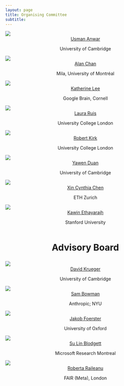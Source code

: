 ```yaml
---
layout: page
title: Organising Committee
subtitle: 
---
```


<div class="container">
  <div class="row">
    <div class="col-sm">
      <img class="organiser-img" src='/assets/img/usman.png'>
      <div class="organiser-name" style="text-align: center;"> <a href="http://www.uanwar.com">Usman Anwar</a> <br> <p class='speaker-affiliation'> University of Cambridge</p></div>
    </div>
    <div class="col-sm">
      <img class="organiser-img" src='/assets/img/alan.jpg'>
      <div class="organiser-name" style="text-align: center;"> <a href="https://www.achan.ca/">Alan Chan</a> <br> <p class='speaker-affiliation'> Mila, University of Montréal</p></div>
    </div>
    <div class="col-sm">
      <img class="organiser-img" src='/assets/img/katherine.jpg'>
      <div class="organiser-name" style="text-align: center;"> <a href="https://katelee168.github.io">Katherine Lee</a> <br> <p class='speaker-affiliation'> Google Brain, Cornell</p></div>
    </div>
  </div>
    <div class="row">
    <div class="col-sm">
      <img class="organiser-img" src='/assets/img/laura.jpeg'>
      <div class="organiser-name" style="text-align: center;"> <a href="https://www.lauraruis.com/">Laura Ruis</a> <br> <p class='speaker-affiliation'> University College London</p></div>
    </div>
    <div class="col-sm">
      <img class="organiser-img" src='/assets/img/robert.jpg'>
      <div class="organiser-name" style="text-align: center;"> <a href="https://robertkirk.github.io/">Robert Kirk</a> <br> <p class='speaker-affiliation'>University College London</p></div>
    </div>
    <div class="col-sm">
      <img class="organiser-img" src='/assets/img/yawen.png'>
      <div class="organiser-name" style="text-align: center;"> <a href="https://yawen-d.github.io/">Yawen Duan</a> <br> <p class='speaker-affiliation'> University of Cambridge</p></div>
    </div>
  </div>
	<div class="row">
    <div class="col-sm">
    	<img class="organiser-img" src='/assets/img/cynthia.jpg'>
      <div class="organiser-name" style="text-align: center;"> <a href="https://www.xccyn.com">Xin Cynthia Chen</a> <br> <p class='speaker-affiliation'> ETH Zurich</p></div>
    </div>
    <div class="col-sm">
      <img class="organiser-img" src='/assets/img/kawin.jpeg'>
      <div class="organiser-name" style="text-align: center;"> <a href="https://kawine.github.io/">Kawin Ethayarajh</a> <br> <p class='speaker-affiliation'> Stanford University</p></div>
    </div>
    <div class="col-sm">
      <img src=''>
    </div>
  </div>
</div>

<!-- <div class="container">
  <div class="row">
    <div class="col-sm">
      <img class="organiser-img" src='/assets/img/laetitia.png'>
      <div class="organiser-name" style="text-align: center;"> <a href="https://scholar.google.com/citations?user=pW-r5kcAAAAJ">Laetitia Teodorescu</a> <br> <p class='speaker-affiliation'> Inria</p></div>
    </div>
    <div class="col-sm">
      <img class="organiser-img" src='/assets/img/jelena.jpg'>
      <div class="organiser-name" style="text-align: center;"> <a href=" https://scholar.google.com/citations?user=zpil5xkAAAAJ"> Jelena Luketina</a> <br> <p class='speaker-affiliation'> University of Oxford</p></div>
    </div>
    <div class="col-sm">
      <img class="organiser-img" src='/assets/img/laura.jpg'>
      <div class="organiser-name" style="text-align: center;"> <a href="https://www.lauraruis.com/">Laura Ruis</a> <br> <p class='speaker-affiliation'> UCL</p></div>
    </div>
  </div>
    <div class="row">
    <div class="col-sm">
      <img class="organiser-img" src='/assets/img/tristan.jpg'>
      <div class="organiser-name" style="text-align: center;"> <a href="https://tristankarch.com/">Tristan Karch</a> <br> <p class='speaker-affiliation'> Inria</p></div>
    </div>
    <div class="col-sm">
      <img class="organiser-img" src='/assets/img/cedric.jpg'>
      <div class="organiser-name" style="text-align: center;"> <a href="https://ccolas.github.io/">Cédric Colas</a> <br> <p class='speaker-affiliation'>Inria</p></div>
    </div>
    <div class="col-sm">
      <img class="organiser-img" src='/assets/img/apjacob.jpg'>
      <div class="organiser-name" style="text-align: center;"> <a href="https://apjacob.me//">Athul Paul Jacob</a> <br> <p class='speaker-affiliation'> MIT</p></div>
    </div>
  </div>
	<div class="row">
    <div class="col-sm">
    	<img class="organiser-img" src='/assets/img/pratyusha.jpg'>
      <div class="organiser-name" style="text-align: center;"> <a href="https://pratyushasharma.github.io/">Pratyusha Sharma</a> <br> <p class='speaker-affiliation'>  MIT</p></div>
    </div>
    <div class="col-sm">
      <img class="organiser-img" src='/assets/img/paul.jpg'>
      <div class="organiser-name" style="text-align: center;"> <a href="https://mila.quebec/en/person/paul-barde/">Paul Barde</a> <br> <p class='speaker-affiliation'>  Mila</p></div>
    </div>
    <div class="col-sm">
      <img src=''>
    </div>
  </div>
</div> -->

<h1 style="text-align:center; margin-bottom:20pt; !important"> Advisory Board </h1>
<div class="container">
  <div class="row">
    <div class="col-sm">
      <img class="organiser-img" src='/assets/img/david.jpeg'>
      <div class="organiser-name" style="text-align: center;"> <a href="https://www.davidscottkrueger.com/">David Krueger</a> <br> <p class='speaker-affiliation'> University of Cambridge</p></div>
    </div>
    <div class="col-sm">
      <img class="organiser-img" src='/assets/img/sam.jpg'>
      <div class="organiser-name" style="text-align: center;"> <a href="https://cims.nyu.edu/~sbowman/"> Sam Bowman</a> <br> <p class='speaker-affiliation'> Anthropic; NYU</p></div>
    </div>
    <div class="col-sm">
      <img class="organiser-img" src='/assets/img/jakob.png'>
      <div class="organiser-name" style="text-align: center;"> <a href="https://www.jakobfoerster.com/">Jakob Foerster</a> <br> <p class='speaker-affiliation'> University of Oxford</p></div>
    </div>
  </div>
  <div class="row">
    <div class="col-sm">
      <img class="organiser-img" src='/assets/img/sulin.jpeg'>
      <div class="organiser-name" style="text-align: center;"> <a href="https://sblodgett.github.io/">Su Lin Blodgett</a> <br> <p class='speaker-affiliation'> Microsoft Research Montreal</p></div>
    </div>
    <div class="col-sm">
      <img class="organiser-img" src='/assets/img/roberta.jpg'>
      <div class="organiser-name" style="text-align: center;"> <a href="https://rraileanu.github.io/">Roberta Raileanu</a> <br> <p class='speaker-affiliation'> FAIR (Meta), London</p></div>
    </div>
    <div class="col-sm">
      <!-- empty column -->
    </div>
  </div>
</div>


<!-- <h1 style="text-align:center; margin-bottom:20pt; !important"> Advisory Board </h1>
<div class="container">
  <div class="row">
    <div class="col-sm">
      <img class="organiser-img" src='/assets/img/tim.jpg'>
      <div class="organiser-name" style="text-align: center;"> <a href="https://rockt.github.io/">Tim Rocktäschel</a> <br>  <p class='speaker-affiliation'> UCL / Deepmind</p></div>
    </div>
    <div class="col-sm">
      <img class="organiser-img" src='/assets/img/jacob.jpg'>
      <div class="organiser-name" style="text-align: center;"> <a href="https://www.mit.edu/~jda/"> Jacob Andreas </a> <br> <p class='speaker-affiliation'> MIT </p></div>
    </div>
    <div class="col-sm">
      <img class="organiser-img" src='/assets/img/marc.jpg'>
      <div class="organiser-name" style="text-align: center;"> <a href="https://www.microsoft.com/en-us/research/people/macote/">Marc-Alexandre Côté</a> <br> <p class='speaker-affiliation'> Microsoft Research</p></div>
    </div>
  </div>
    <div class="row">
    <div class="col-sm">
    </div>
    <div class="col-sm">
      <img class="organiser-img" src='/assets/img/ed.jpg'>
      <div class="organiser-name" style="text-align: center;"> <a href="https://www.egrefen.com/">Edward Grefenstette</a> <br><p class='speaker-affiliation'>  UCL / Cohere</p>  </div>
    </div>
    <div class="col-sm">
    </div>
    </div>
 </div> -->